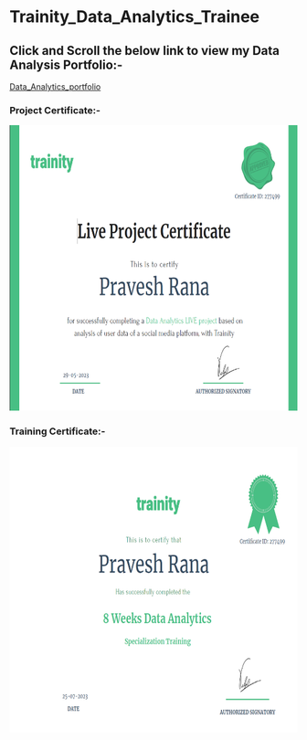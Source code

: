 # Trainity_Data_Analytics_Trainee
<!-- <p align = "left"><img src = "https://github.com/ADVAIT135/Trainity_Data_Analytics_Trainee/blob/main/ADVAIT%20CHAVAN%20Linked%20In%20Banner.png" / height = "250" / width "4000"></p> -->

## Click and Scroll the below link to view my Data Analysis Portfolio:-

[Data_Analytics_portfolio](https://praveshrana-portfolio.vercel.app/)


<p><h3> Project Certificate:- </h3></p>
<p align="left"> 
  <img src="https://github.com/Pravesh-Rana/Trainity_Data_Analytics_Trainee/blob/main/MiniCertificate.png" / height ="500"/ width="800">
</p>
<p><h3> Training Certificate:- </h3></p>
<p align="left">
  <img src="https://github.com/Pravesh-Rana/Trainity_Data_Analytics_Trainee/blob/main/TrainingCertificate.png" / height ="500"/ width="800">
</p>
